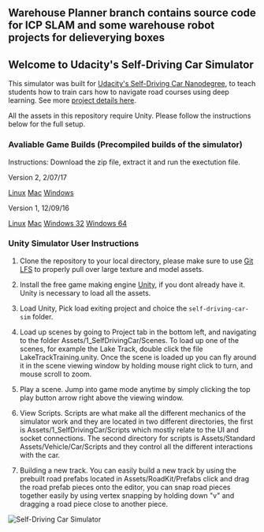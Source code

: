 ## Warehouse Planner branch contains source code for ICP SLAM and some warehouse robot projects for delieverying boxes

## Welcome to Udacity's Self-Driving Car Simulator 

This simulator was built for [Udacity's Self-Driving Car Nanodegree](https://udacity.com/drive), to teach students how to train cars how to navigate road courses using deep learning. See more [project details here](https://github.com/udacity/CarND-Behavioral-Cloning-P3).

All the assets in this repository require Unity. Please follow the instructions below for the full setup.

### Avaliable Game Builds (Precompiled builds of the simulator)

Instructions: Download the zip file, extract it and run the exectution file.

Version 2, 2/07/17

[Linux](https://d17h27t6h515a5.cloudfront.net/topher/2017/February/58983558_beta-simulator-linux/beta-simulator-linux.zip)
[Mac](https://d17h27t6h515a5.cloudfront.net/topher/2017/February/58983385_beta-simulator-mac/beta-simulator-mac.zip)
[Windows](https://d17h27t6h515a5.cloudfront.net/topher/2017/February/58983318_beta-simulator-windows/beta-simulator-windows.zip)

Version 1, 12/09/16

[Linux](https://d17h27t6h515a5.cloudfront.net/topher/2016/November/5831f0f7_simulator-linux/simulator-linux.zip)
[Mac](https://d17h27t6h515a5.cloudfront.net/topher/2016/November/5831f290_simulator-macos/simulator-macos.zip)
[Windows 32](https://d17h27t6h515a5.cloudfront.net/topher/2016/November/5831f4b6_simulator-windows-32/simulator-windows-32.zip)
[Windows 64](https://d17h27t6h515a5.cloudfront.net/topher/2016/November/5831f3a4_simulator-windows-64/simulator-windows-64.zip)

### Unity Simulator User Instructions

1. Clone the repository to your local directory, please make sure to use [Git LFS](https://git-lfs.github.com) to properly pull over large texture and model assets. 

2. Install the free game making engine [Unity](https://unity3d.com), if you dont already have it. Unity is necessary to load all the assets.

3. Load Unity, Pick load exiting project and choice the `self-driving-car-sim` folder.

4. Load up scenes by going to Project tab in the bottom left, and navigating to the folder Assets/1_SelfDrivingCar/Scenes. To load up one of the scenes, for example the Lake Track, double click the file LakeTrackTraining.unity. Once the scene is loaded up you can fly around it in the scene viewing window by holding mouse right click to turn, and mouse scroll to zoom.

5. Play a scene. Jump into game mode anytime by simply clicking the top play button arrow right above the viewing window.

6. View Scripts. Scripts are what make all the different mechanics of the simulator work and they are located in two different directories, the first is Assets/1_SelfDrivingCar/Scripts which mostly relate to the UI and socket connections. The second directory for scripts is Assets/Standard Assets/Vehicle/Car/Scripts and they control all the different interactions with the car.

7. Building a new track. You can easily build a new track by using the prebuilt road prefabs located in Assets/RoadKit/Prefabs click and drag the road prefab pieces onto the editor, you can snap road pieces together easily by using vertex snapping by holding down "v" and dragging a road piece close to another piece.

![Self-Driving Car Simulator](./sim_image.png)
